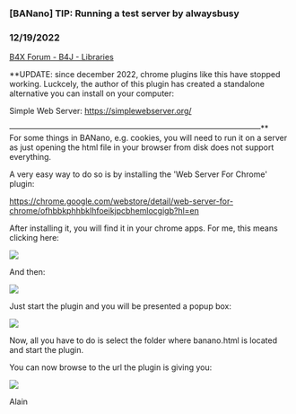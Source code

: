 ### [BANano] TIP: Running a test server by alwaysbusy
### 12/19/2022
[B4X Forum - B4J - Libraries](https://www.b4x.com/android/forum/threads/100180/)

**UPDATE: since december 2022, chrome plugins like this have stopped working. Luckcely, the author of this plugin has created a standalone alternative you can install on your computer:  
  
Simple Web Server: <https://simplewebserver.org/>  
  
————————————————————————————————**  
For some things in BANano, e.g. cookies, you will need to run it on a server as just opening the html file in your browser from disk does not support everything.  
  
A very easy way to do so is by installing the 'Web Server For Chrome' plugin:  
  
<https://chrome.google.com/webstore/detail/web-server-for-chrome/ofhbbkphhbklhfoeikjpcbhemlocgigb?hl=en>  
  
After installing it, you will find it in your chrome apps. For me, this means clicking here:  
  
![](http://gorgeousapps.com/chrome1.png)  
  
And then:  
  
![](http://gorgeousapps.com/chrome1b.png)  
  
Just start the plugin and you will be presented a popup box:  
  
![](http://gorgeousapps.com/chrome2.png)  
  
Now, all you have to do is select the folder where banano.html is located and start the plugin.  
  
You can now browse to the url the plugin is giving you:  
  
![](http://gorgeousapps.com/chrome3.png)  
  
Alain